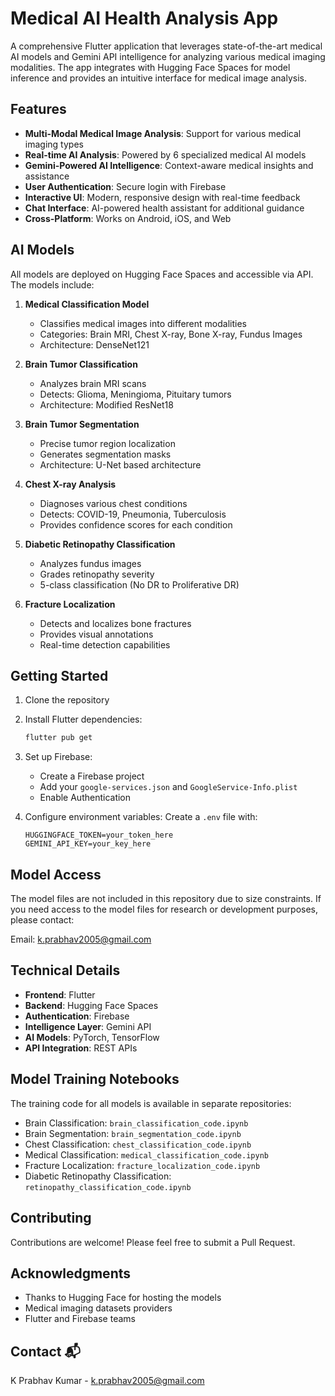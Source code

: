 # Medical AI Health Analysis App

A comprehensive Flutter application that leverages state-of-the-art medical AI models and Gemini API intelligence for analyzing various medical imaging modalities. The app integrates with Hugging Face Spaces for model inference and provides an intuitive interface for medical image analysis.

## Features

- **Multi-Modal Medical Image Analysis**: Support for various medical imaging types
- **Real-time AI Analysis**: Powered by 6 specialized medical AI models
- **Gemini-Powered AI Intelligence**: Context-aware medical insights and assistance
- **User Authentication**: Secure login with Firebase
- **Interactive UI**: Modern, responsive design with real-time feedback
- **Chat Interface**: AI-powered health assistant for additional guidance
- **Cross-Platform**: Works on Android, iOS, and Web

## AI Models

All models are deployed on Hugging Face Spaces and accessible via API. The models include:

1. **Medical Classification Model**
   - Classifies medical images into different modalities
   - Categories: Brain MRI, Chest X-ray, Bone X-ray, Fundus Images
   - Architecture: DenseNet121

2. **Brain Tumor Classification**
   - Analyzes brain MRI scans
   - Detects: Glioma, Meningioma, Pituitary tumors
   - Architecture: Modified ResNet18

3. **Brain Tumor Segmentation**
   - Precise tumor region localization
   - Generates segmentation masks
   - Architecture: U-Net based architecture

4. **Chest X-ray Analysis**
   - Diagnoses various chest conditions
   - Detects: COVID-19, Pneumonia, Tuberculosis
   - Provides confidence scores for each condition

5. **Diabetic Retinopathy Classification**
   - Analyzes fundus images
   - Grades retinopathy severity
   - 5-class classification (No DR to Proliferative DR)

6. **Fracture Localization**
   - Detects and localizes bone fractures
   - Provides visual annotations
   - Real-time detection capabilities

## Getting Started

1. Clone the repository
2. Install Flutter dependencies:
   ```bash
   flutter pub get
   ```
3. Set up Firebase:
   - Create a Firebase project
   - Add your `google-services.json` and `GoogleService-Info.plist`
   - Enable Authentication

4. Configure environment variables:
   Create a `.env` file with:
   ```
   HUGGINGFACE_TOKEN=your_token_here
   GEMINI_API_KEY=your_key_here
   ```

## Model Access

The model files are not included in this repository due to size constraints. If you need access to the model files for research or development purposes, please contact:

Email: k.prabhav2005@gmail.com

## Technical Details

- **Frontend**: Flutter
- **Backend**: Hugging Face Spaces
- **Authentication**: Firebase
- **Intelligence Layer**: Gemini API
- **AI Models**: PyTorch, TensorFlow
- **API Integration**: REST APIs

## Model Training Notebooks

The training code for all models is available in separate repositories:
- Brain Classification: `brain_classification_code.ipynb`
- Brain Segmentation: `brain_segmentation_code.ipynb`
- Chest Classification: `chest_classification_code.ipynb`
- Medical Classification: `medical_classification_code.ipynb`
- Fracture Localization: `fracture_localization_code.ipynb`
- Diabetic Retinopathy Classification: `retinopathy_classification_code.ipynb`

## Contributing

Contributions are welcome! Please feel free to submit a Pull Request.

## Acknowledgments

- Thanks to Hugging Face for hosting the models
- Medical imaging datasets providers
- Flutter and Firebase teams

## Contact 📬

K Prabhav Kumar - k.prabhav2005@gmail.com
